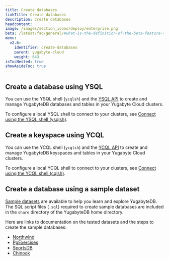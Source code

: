 ```yaml
---
title: Create databases
linkTitle: Create databases
description: Create databases
headcontent:
image: /images/section_icons/deploy/enterprise.png
beta: /latest/faq/general/#what-is-the-definition-of-the-beta-feature-tag
menu:
  v2.6:
    identifier: create-databases
    parent: yugabyte-cloud
    weight: 643
isTocNested: true
showAsideToc: true
---
```


## Create a database using YSQL

You can use the YSQL shell (`ysqlsh`) and the [YSQL API](../../api/ysql/) to create and manage YugabyteDB databases and tables in your Yugabyte Cloud clusters.

To configure a local YSQL shell to connect to your clusters, see [Connect using the YSQL shell (ysqlsh)](../connect-to-clusters/#connect-using-the-ysql-shell-ysqlsh).

## Create a keyspace using YCQL

You can use the YCQL shell (`ycqlsh`) and the [YCQL API](../../api/ycql/) to create and manage YugabyteDB keyspaces and tables in your Yugabyte Cloud clusters.

To configure a local YCQL shell to connect to your clusters, see [Connect using the YCQL shell (cqlsh)](../connect-to-clusters/#connect-using-the-ycql-shell-cqlsh).

## Create a database using a sample dataset

[Sample datasets](../../sample-data/) are available to help you learn and explore YugabyteDB. The SQL script files (`.sql`) required to create
sample databases are included in the `share` directory of the YugabyteDB home directory.

Here are links to documentation on the tested datasets and the steps to create the sample databases:

- [Northwind](../../sample-data/northwind/)
- [PgExercises](../../sample-data/pgexercises/)
- [SportsDB](../../sample-data/sportsdb/)
- [Chinook](../../sample-data/chinook/)
